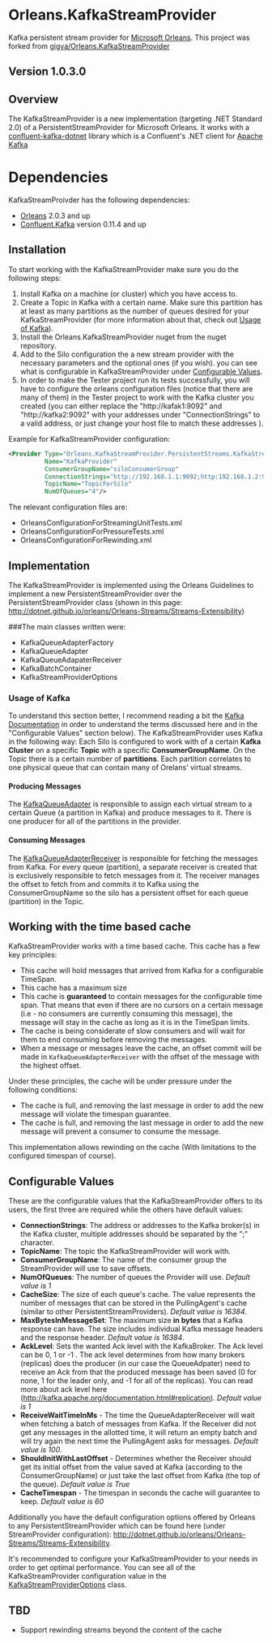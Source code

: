 # Orleans.KafkaStreamProvider
Kafka persistent stream provider for [Microsoft Orleans](https://dotnet.github.io/orleans). This project was forked from [gigya/Orleans.KafkaStreamProvider](https://github.com/gigya/Orleans.KafkaStreamProvider)

## Version 1.0.3.0

## Overview
The KafkaStreamProvider is a new implementation (targeting .NET Standard 2.0) of a PersistentStreamProvider for Microsoft Orleans.
It works with a [confluent-kafka-dotnet](https://github.com/confluentinc/confluent-kafka-dotnet) library which is a Confluent's .NET client for [Apache Kafka](http://kafka.apache.org/)

# Dependencies
KafkaStreamProivder has the following dependencies:
* [Orleans](https://www.nuget.org/profiles/Orleans) 2.0.3 and up 
* [Confluent.Kafka](https://www.nuget.org/packages/Confluent.Kafka) version 0.11.4 and up

## Installation
To start working with the KafkaStreamProvider make sure you do the following steps:

1. Install Kafka on a machine (or cluster) which you have access to.
2. Create a Topic in Kafka with a certain name. Make sure this partition has at least as many partitions as the number of queues desired for your KafkaStreamProvider (for more information about that, check out [Usage of Kafka](#usageOfKafka)).
3. Install the Orleans.KafkaStreamProvider nuget from the nuget repository.
4. Add to the Silo configuration the a new stream provider with the necessary parameters and the optional ones (if you wish). you can see what is configurable in KafkaStreamProvider under [Configurable Values](#configurableValues).
5. In order to make the Tester project run its tests successfully, you will have to configure the orleans configuration files (notice that there are many of them) in the Tester project to work with the Kafka cluster you created (you can either replace the "http://kafak1:9092" and "http://kafka2:9092" with your addresses under "ConnectionStrings" to a valid address, or just change your host file to match these addresses ).

Example for KafkaStreamProvider configuration: 
```xml
<Provider Type="Orleans.KafkaStreamProvider.PersistentStreams.KafkaStreamProvider" 
          Name="KafkaProvider" 
          ConsumerGroupName="siloConsumerGroup"
          ConnectionStrings="http://192.168.1.1:9092;http:192.168.1.2:9092"
          TopicName="TopicForSilo"
          NumOfQueues="4"/>
``` 

The relevant configuration files are:
* OrleansConfigurationForStreamingUnitTests.xml
* OrleansConfigurationForPressureTests.xml
* OrleansConfigurationForRewinding.xml

## Implementation
The KafkaStreamProvider is implemented using the Orleans Guidelines to implement a new PersistentStreamProvider over the PersistentStreamProvider class (shown in this page: http://dotnet.github.io/orleans/Orleans-Streams/Streams-Extensibility)

###The main classes written were:
- KafkaQueueAdapterFactory
- KafkaQueueAdapter
- KafkaQueueAdapaterReceiver
- KafkaBatchContainer
- KafkaStreamProviderOptions

### <a name="usageOfKafka"></a>Usage of Kafka
To understand this section better, I recommend reading a bit the [Kafka Documentation](http://kafka.apache.org/documentation.html) in order to understand the terms discussed here and in the "Configurable Values" section below). 
The KafkaStreamProvider uses Kafka in the following way:
Each Silo is configured to work with of a certain **Kafka Cluster** on a specific **Topic** with a specific **ConsumerGroupName**. On the Topic there is a certain number of **partitions**. Each partition correlates to one physical queue that can contain many of Orelans' virtual streams.

#### Producing Messages
The [KafkaQueueAdapter](./src/Orleans.KafkaStreamProvider/KafkaQueue/KafkaQueueAdapter.cs) is responsible to assign each virtual stream to a certain Queue (a partition in Kafka) and produce messages to it. There is one producer for all of the partitions in the provider.

#### Consuming Messages
The [KafkaQueueAdapterReceiver](./src/Orleans.KafkaStreamProvider/KafkaQueue/KafkaQueueAdapterReceiver.cs) is responsible for fetching the messages from Kafka. For every queue (partition), a separate receiver is created that is exclusively responsible to fetch messages from it. The receiver manages the offset to fetch from and commits it to Kafka using the ConsumerGroupName so the silo has a persistent offset for each queue (partition) in the Topic.

## <a name="timedbaseCache"></a>Working with the time based cache
KafkaStreamProvider works with a time based cache.
This cache has a few key principles:
- This cache will hold messages that arrived from Kafka for a configurable TimeSpan.
- This cache has a maximum size
- This cache is **guaranteed** to contain messages for the configurable time span. That means that even if there are no cursors on a certain message (i.e - no consumers are currently consuming this message), the message will stay in the cache as long as it is in the TimeSpan limits.
- The cache is being considerate of slow consumers and will wait for them to end consuming before removing the messages.
- When a message or messages leave the cache, an offset commit will be made in `KafkaQueueAdapterReceiver` with the offset of the message with the highest offset.

Under these principles, the cache will be under pressure under the following conditions:
- The cache is full, and removing the last message in order to add the new message will violate the timespan guarantee.
- The cache is full, and removing the last message in order to add the new message will prevent a consumer to consume the message.

This implementation allows rewinding on the cache (With limitations to the configured timespan of course).

## <a name="configurableValues"></a>Configurable Values
These are the configurable values that the KafkaStreamProvider offers to its users, the first three are required while the others have default values:

- **ConnectionStrings**: The address or addresses to the Kafka broker(s) in the Kafka cluster, multiple addresses
  should be separated by the ";" character.
- **TopicName**: The topic the KafkaStreamProvider will work with.
- **ConsumerGroupName**: The name of the consumer group the StreamProvider will use to save offsets.
- **NumOfQueues**: The number of queues the Provider will use. *Default value is 1*
- **CacheSize**: The size of each queue's cache. The value represents the number of messages that can be stored in the PullingAgent's cache (similar to other PersistentStreamProviders). *Default value is 16384*.
- **MaxBytesInMessageSet**: The maximum size **in bytes** that a Kafka response can have. The size includes individual Kafka message headers and the response header. *Default value is 16384*.
- **AckLevel**: Sets the wanted Ack level with the KafkaBroker. The Ack level can be 0, 1 or -1 . The ack level determines from how many brokers (replicas) does the producer (in our case the QueueAdpater) need to receive an Ack from that the produced message has been saved (0 for none, 1 for the leader only, and -1 for all of the replicas). You can read more about ack level here (http://kafka.apache.org/documentation.html#replication). *Default value is 1*
- **ReceiveWaitTimeInMs** - The time the QueueAdapterReceiver will wait when fetching a batch of messages from Kafka. If the Receiver did not get any messages in the allotted time, it will return an empty batch and will try again the next time the PullingAgent asks for messages. *Default value is 100*.
- **ShouldInitWithLastOffset** - Determines whether the Receiver should get its initial offset from the value saved at Kafka (according to the ConsumerGroupName) or just take the last offset from Kafka (the top of the queue). *Default value is True*
- **CacheTimespan** - The timespan in seconds the cache will guarantee to keep. *Default value is 60*

Additionally you have the default configuration options offered by Orleans to any PersistentStreamProvider which can be found here (under StreamProvider configuration): http://dotnet.github.io/orleans/Orleans-Streams/Streams-Extensibility. 

It's recommended to configure your KafkaStreamProvider to your needs in order to get optimal performance.
You can see all of the KafkaStreamProvider configuration value in the [KafkaStreamProviderOptions](./src/Orleans.KafkaStreamProvider/KafkaQueue/KafkaStreamProviderOptions.cs) class.

## TBD
- Support rewinding streams beyond the content of the cache
